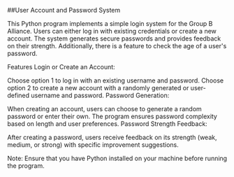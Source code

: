 ##User Account and Password System

This Python program implements a simple login system for the Group B Alliance. Users can either log in with existing credentials or create a new account. The system generates secure passwords and provides feedback on their strength. Additionally, there is a feature to check the age of a user's password.

Features
Login or Create an Account:

Choose option 1 to log in with an existing username and password.
Choose option 2 to create a new account with a randomly generated or user-defined username and password.
Password Generation:

When creating an account, users can choose to generate a random password or enter their own.
The program ensures password complexity based on length and user preferences.
Password Strength Feedback:

After creating a password, users receive feedback on its strength (weak, medium, or strong) with specific improvement suggestions.

Note: Ensure that you have Python installed on your machine before running the program.
